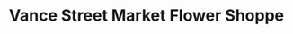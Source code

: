 ---
title: "Vance Street Market Flower Shoppe"
url: /clinton/vance-street-market-flower-shoppe/
shop: Blumen
---